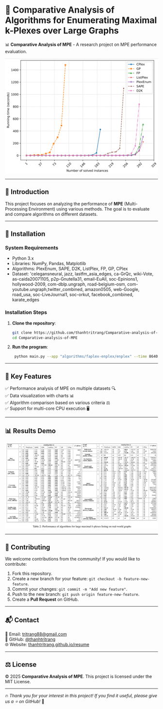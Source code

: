 # 🚀 Comparative Analysis of Algorithms for Enumerating Maximal k-Plexes over Large Graphs

📊 **Comparative Analysis of MPE** - A research project on MPE performance evaluation.

![Demo](https://github.com/thanhtritrang/Comparative-analysis-of-MPE/blob/main/images/chart.png)

---

## 📌 Introduction

This project focuses on analyzing the performance of **MPE** (Multi-Processing Environment) using various methods. The goal is to evaluate and compare algorithms on different datasets.

---

## 🔧 Installation

### System Requirements
- Python 3.x
- Libraries: NumPy, Pandas, Matplotlib
- Algorithms: PlexEnum, SAPE, D2K, ListPlex, FP, GP, CPlex
- Dataset: 'celegansneural, jazz, lastfm_asia_edges, ca-GrQc, wiki-Vote, as-caida20071105, p2p-Gnutella31, email-EuAll, soc-Epinions1, hollywood-2009, com-dblp.ungraph, road-belgium-osm, com-youtube.ungraph,twitter_combined, amazon0505, web-Google, road_usa, soc-LiveJournal1, soc-orkut, facebook_combined, karate_edges

### Installation Steps
1. **Clone the repository**:
   ```bash
   git clone https://github.com/thanhtritrang/Comparative-analysis-of-MPE.git
   cd Comparative-analysis-of-MPE
   ```
2. **Run the program**:
   ```bash
    python main.py --app "algorithms/faplex-enplex/enplex" --time 86400 --data_path "datasets/data-enplex/" --k "2 3 4 5" --q "10 20 30 50 100"
   ```
---

## 🌟 Key Features

✅ Performance analysis of MPE on multiple datasets 🔍  
✅ Data visualization with charts 📊  
✅ Algorithm comparison based on various criteria ⚖️  
✅ Support for multi-core CPU execution 🖥️  

---

## 📊 Results Demo

![Demo](https://github.com/thanhtritrang/Comparative-analysis-of-MPE/blob/main/images/result.png)

---

## 🤝 Contributing

We welcome contributions from the community! If you would like to contribute:
1. Fork this repository.
2. Create a new branch for your feature: `git checkout -b feature-new-feature`.
3. Commit your changes: `git commit -m "Add new feature"`.
4. Push to the new branch: `git push origin feature-new-feature`.
5. Create a **Pull Request** on GitHub.

---

## 📬 Contact

📧 Email: [tritrang88@gmail.com](mailto:tritrang88@gmail.com)  
📌 GitHub: [@thanhtritrang](https://github.com/thanhtritrang)  
🌐 Website: [thanhtritrang.github.io/resume](https://https://thanhtritrang.github.io/resume)  

---

## ⚖️ License

© 2025 **Comparative Analysis of MPE**. This project is licensed under the MIT License.

---

🔥 _Thank you for your interest in this project! If you find it useful, please give us a ⭐ on GitHub!_ 🚀
